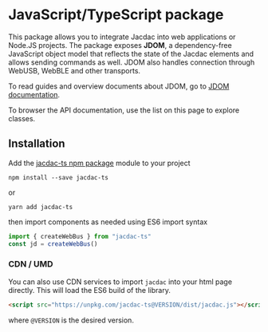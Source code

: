 # JavaScript/TypeScript package

This package allows you to integrate Jacdac into web applications or Node.JS projects. 
The package exposes **JDOM**, a dependency-free JavaScript object model 
that reflects the state of the Jacdac elements and allows sending commands as well. 
JDOM also handles connection through WebUSB, WebBLE and other transports.

To read guides and overview documents about JDOM, go to [JDOM documentation](https://microsoft.github.io/jacdac-docs/clients/javascript/jdom).

To browser the API documentation, use the list on this page to explore classes.

## Installation

Add the [jacdac-ts npm package](https://www.npmjs.com/package/jacdac-ts) module 
to your project

```
npm install --save jacdac-ts
```
or
```
yarn add jacdac-ts
```

then import components as needed using ES6 import syntax

```javascript
import { createWebBus } from "jacdac-ts"
const jd = createWebBus()
```

### CDN / UMD

You can also use CDN services to import ``jacdac`` into your html page directly.
This will load the ES6 build of the library.

```html
<script src="https://unpkg.com/jacdac-ts@VERSION/dist/jacdac.js"></script>
```

where ``@VERSION`` is the desired version. 
